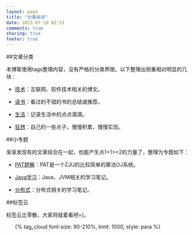 ```yaml
---
layout: page
title: "分类阅读"
date: 2013-07-10 02:53
comments: true
sharing: true
footer: true
---
```


##文章分类

本博客使用tags整理内容，没有严格的分类界限。以下整理出侧重相对明显的几块：

* [技术](http://biaobiaoqi.me/tags/ji-shu/)：互联网、软件技术相关的博文。

* [读书](http://biaobiaoqi.me/tags/du-shu/)：看过的不错的书的总结或推荐。

* [生活](http://biaobiaoqi.me/tags/sheng-huo/)：记录生活中的点点滴滴。

* [狂想](http://biaobiaoqi.me/tags/kuang-xiang/)：自己的一些点子，慢慢积累，慢慢实现。

##小专题

渐渐发现有的文章综合在一起，也能产生点1+1>=2的力量了，整理为专题如下：

* [PAT题解](http://localhost:4000/tags/pat/)：PAT是一个ZJU的比较简单的算法OJ系统。

* [Java学习](http://localhost:4000/tags/java/)：Java、JVM相关的学习笔记。

* [分布式](http://localhost:4000/tags/fen-bu-shi/)：分布式相关的学习笔记。


##标签云

标签云比零散，大家将就着看吧=)。

<ul class="tag-cloud">   {% tag_cloud font-size: 90-210%, limit: 1000, style: para %}</ul>
